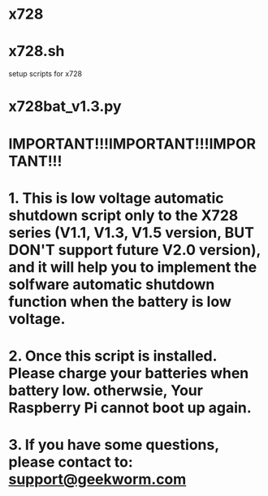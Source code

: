 # x728
# x728.sh
setup scripts for x728

# x728bat_v1.3.py
# IMPORTANT!!!IMPORTANT!!!IMPORTANT!!!
# 1. This is low voltage automatic shutdown script only to the X728 series (V1.1, V1.3, V1.5 version, BUT DON'T support future V2.0 version), and it will help you to implement the solfware automatic shutdown function when the battery is low voltage.
# 2. Once this script is installed. Please charge your batteries when battery low. otherwsie, Your Raspberry Pi cannot boot up again.
# 3. If you have some questions, please contact to: support@geekworm.com
